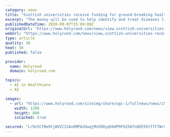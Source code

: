 ```yaml
---
category: news
title: "Scottish universities receive funding for ground-breaking healthcare projects"
excerpt: "The money will be used to help identify and treat diseases like cancer and osteoarthritis faster and more effectively"
publishedDateTime: 2020-09-07T15:09:00Z
originalUrl: "https://www.holyrood.com/news/view,scottish-universities-receive-funding-for-groundbreaking-healthcare-projects"
webUrl: "https://www.holyrood.com/news/view,scottish-universities-receive-funding-for-groundbreaking-healthcare-projects"
type: article
quality: 36
heat: 36
published: false

provider:
  name: Holyrood
  domain: holyrood.com

topics:
  - AI in Healthcare
  - AI

images:
  - url: "https://www.holyrood.com/siteimg/share/ugc-1/fullnews/news/15987/15272_original.jpg"
    width: 1200
    height: 800
    isCached: true

secured: "Lr9z5CfBe9tjWVZC21AvQMPA2UwqjMn5D0yqhbHP9FU2507n0EE55tffCTWrXgxxNza2CS2ddj1ZzOeD3rtG9VSNvCa44mLehPoB4nS3VnXnRNp9aogwGSmEsF5pf/aot8DFM1sj6Z4OQiCCUFFXtKY7DEMdqF+5WHPg1bY7BUtokR4D+wxj0PFvxTqQ5ujXilVCmwcAavcQ/wI8njGDAPWs/VgcS2564pa9YmMIESYvvgw8UCYhETICET/suRlcQ8TQi0w9jhtnLFHk5jPQBfJiKr/lEs8XKB5Ql9Mc+Q+uvOWCd2oyJM1bqe8sByI3Cwkogs/gCQLGZgRVXlUu6rprqCRGLi0aQU6fY0rcT8w=;R689sj00IKG3esJDGQJuCg=="
---
```


